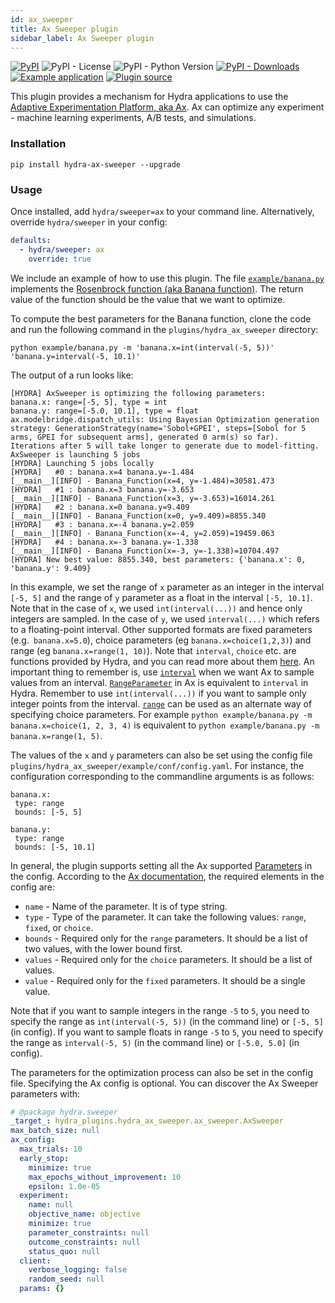 ```yaml
---
id: ax_sweeper
title: Ax Sweeper plugin
sidebar_label: Ax Sweeper plugin
---
```

[![PyPI](https://img.shields.io/pypi/v/hydra-ax-sweeper)](https://img.shields.io/pypi/v/hydra-ax-sweeper)
![PyPI - License](https://img.shields.io/pypi/l/hydra-ax-sweeper)
![PyPI - Python Version](https://img.shields.io/pypi/pyversions/hydra-ax-sweeper)
[![PyPI - Downloads](https://img.shields.io/pypi/dm/hydra-ax-sweeper.svg)](https://pypistats.org/packages/hydra-ax-sweeper)
[![Example application](https://img.shields.io/badge/-Example%20application-informational)](https://github.com/facebookresearch/hydra/tree/master/plugins/hydra_ax_sweeper/example)
[![Plugin source](https://img.shields.io/badge/-Plugin%20source-informational)](https://github.com/facebookresearch/hydra/tree/master/plugins/hydra_ax_sweeper)

This plugin provides a mechanism for Hydra applications to use the [Adaptive Experimentation Platform, aka Ax](https://ax.dev/). Ax can optimize any experiment - machine learning experiments, A/B tests, and simulations. 

### Installation
```commandline
pip install hydra-ax-sweeper --upgrade
```

### Usage
Once installed, add `hydra/sweeper=ax` to your command line. Alternatively, override `hydra/sweeper` in your config:

```yaml
defaults:
  - hydra/sweeper: ax
    override: true
```

We include an example of how to use this plugin. The file [`example/banana.py`](https://github.com/facebookresearch/hydra/blob/master/plugins/hydra_ax_sweeper/example/banana.py) implements the [Rosenbrock function (aka Banana function)](https://en.wikipedia.org/wiki/Rosenbrock_function). The return value of the function should be the value that we want to optimize.

To compute the best parameters for the Banana function, clone the code and run the following command in the `plugins/hydra_ax_sweeper` directory:

```
python example/banana.py -m 'banana.x=int(interval(-5, 5))' 'banana.y=interval(-5, 10.1)'
```

The output of a run looks like:

```
[HYDRA] AxSweeper is optimizing the following parameters:
banana.x: range=[-5, 5], type = int
banana.y: range=[-5.0, 10.1], type = float
ax.modelbridge.dispatch_utils: Using Bayesian Optimization generation strategy: GenerationStrategy(name='Sobol+GPEI', steps=[Sobol for 5 arms, GPEI for subsequent arms], generated 0 arm(s) so far). Iterations after 5 will take longer to generate due to model-fitting.
AxSweeper is launching 5 jobs
[HYDRA] Launching 5 jobs locally
[HYDRA]   #0 : banana.x=4 banana.y=-1.484
[__main__][INFO] - Banana_Function(x=4, y=-1.484)=30581.473
[HYDRA]   #1 : banana.x=3 banana.y=-3.653
[__main__][INFO] - Banana_Function(x=3, y=-3.653)=16014.261
[HYDRA]   #2 : banana.x=0 banana.y=9.409
[__main__][INFO] - Banana_Function(x=0, y=9.409)=8855.340
[HYDRA]   #3 : banana.x=-4 banana.y=2.059
[__main__][INFO] - Banana_Function(x=-4, y=2.059)=19459.063
[HYDRA]   #4 : banana.x=-3 banana.y=-1.338
[__main__][INFO] - Banana_Function(x=-3, y=-1.338)=10704.497
[HYDRA] New best value: 8855.340, best parameters: {'banana.x': 0, 'banana.y': 9.409}
```

In this example, we set the range of `x` parameter as an integer in the interval `[-5, 5]` and the range of `y` parameter as a float in the interval `[-5, 10.1]`. Note that in the case of `x`, we used `int(interval(...))` and hence only integers are sampled. In the case of `y`, we used `interval(...)` which refers to a floating-point interval. Other supported formats are fixed parameters (e.g.` banana.x=5.0`), choice parameters (eg `banana.x=choice(1,2,3)`) and range (eg `banana.x=range(1, 10)`). Note that `interval`, `choice` etc. are functions provided by Hydra, and you can read more about them [here](https://hydra.cc/docs/next/advanced/override_grammar/extended/). An important thing to remember is, use [`interval`](https://hydra.cc/docs/next/advanced/override_grammar/extended/#interval-sweep) when we want Ax to sample values from an interval. [`RangeParameter`](https://ax.dev/api/ax.html#ax.RangeParameter) in Ax is equivalent to `interval` in Hydra. Remember to use `int(interval(...))` if you want to sample only integer points from the interval. [`range`](https://hydra.cc/docs/next/advanced/override_grammar/extended/#range-sweep) can be used as an alternate way of specifying choice parameters. For example `python example/banana.py -m banana.x=choice(1, 2, 3, 4)` is equivalent to `python example/banana.py -m banana.x=range(1, 5)`.


The values of the `x` and `y` parameters can also be set using the config file `plugins/hydra_ax_sweeper/example/conf/config.yaml`. For instance, the configuration corresponding to the commandline arguments is as follows:

```
banana.x:
 type: range
 bounds: [-5, 5]

banana.y:
 type: range
 bounds: [-5, 10.1]
```

In general, the plugin supports setting all the Ax supported [Parameters](https://ax.dev/api/core.html?highlight=range#module-ax.core.parameter) in the config. According to the [Ax documentation](https://ax.dev/api/service.html#ax.service.ax_client.AxClient.create_experiment), the required elements in the config are:

* `name` - Name of the parameter. It is of type string.
* `type` - Type of the parameter. It can take the following values: `range`, `fixed`, or `choice`.
* `bounds` - Required only for the `range` parameters. It should be a list of two values, with the lower bound first.
* `values` - Required only for the `choice` parameters. It should be a list of values.
* `value` - Required only for the `fixed` parameters. It should be a single value. 

Note that if you want to sample integers in the range `-5` to `5`, you need to specify the range as `int(interval(-5, 5))` (in the command line) or `[-5, 5]` (in config). If you want to sample floats in range `-5` to `5`, you need to specify the range as `interval(-5, 5)` (in the command line) or `[-5.0, 5.0]` (in config).

The parameters for the optimization process can also be set in the config file. Specifying the Ax config is optional. You can discover the Ax Sweeper parameters with:

```yaml title="$ python your_app.py hydra/sweeper=ax --cfg hydra -p hydra.sweeper"
# @package hydra.sweeper
_target_: hydra_plugins.hydra_ax_sweeper.ax_sweeper.AxSweeper
max_batch_size: null
ax_config:
  max_trials: 10
  early_stop:
    minimize: true
    max_epochs_without_improvement: 10
    epsilon: 1.0e-05
  experiment:
    name: null
    objective_name: objective
    minimize: true
    parameter_constraints: null
    outcome_constraints: null
    status_quo: null
  client:
    verbose_logging: false
    random_seed: null
  params: {}
```

